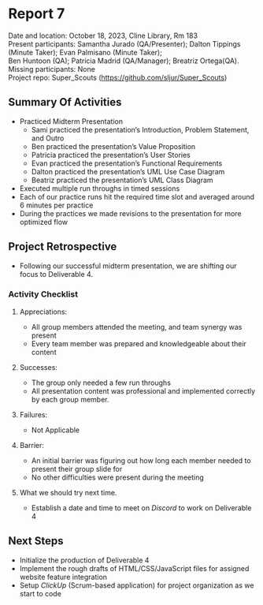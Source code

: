# Report 7
Date and location: October 18, 2023, Cline Library, Rm 183 <br>
Present participants: Samantha Jurado (QA/Presenter); Dalton Tippings (Minute Taker); Evan Palmisano (Minute Taker); <br>
Ben Huntoon (QA); Patricia Madrid (QA/Manager); Breatriz Ortega(QA). <br>
Missing participants: None <br>
Project repo: Super_Scouts (https://github.com/sljur/Super_Scouts) <br>

## Summary Of Activities
- Practiced Midterm Presentation
  - Sami practiced the presentation’s Introduction, Problem Statement, and Outro
  - Ben practiced the presentation’s Value Proposition
  - Patricia practiced the presentation’s User Stories
  - Evan practiced the presentation’s Functional Requirements
  - Dalton practiced the presentation’s UML Use Case Diagram
  - Beatriz practiced the presentation’s UML Class Diagram
- Executed multiple run throughs in timed sessions
- Each of our practice runs hit the required time slot and averaged around 6 minutes per practice
- During the practices we made revisions to the presentation for more optimized flow

  
## Project Retrospective
- Following our successful midterm presentation, we are shifting our focus to Deliverable 4.

### Activity Checklist 
1. Appreciations:
    * All group members attended the meeting, and team synergy was present
    * Every team member was prepared and knowledgeable about their content
         
2. Successes:
   * The group only needed a few run throughs
   * All presentation content was professional and implemented correctly by each group member.
   
4. Failures: 
   * Not Applicable
   
6. Barrier: 
   * An initial barrier was figuring out how long each member needed to present their group slide for
   * No other difficulties were present during the meeting

7. What we should try next time.
   * Establish a date and time to meet on *Discord* to work on Deliverable 4
   
## Next Steps
- Initialize the production of Deliverable 4
- Implement the rough drafts of HTML/CSS/JavaScript files for assigned website feature integration
- Setup *ClickUp* (Scrum-based application) for project organization as we start to code
